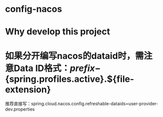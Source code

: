 # config-nacos
# Why develop this project

# 如果分开编写nacos的dataid时，需注意Data ID格式：${prefix}-${spring.profiles.active}.${file-extension}
推荐直接写：spring.cloud.nacos.config.refreshable-dataids=user-provider-dev.properties
